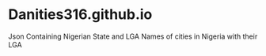 # Danities316.github.io
Json Containing Nigerian State and LGA
Names of cities in Nigeria with their LGA
